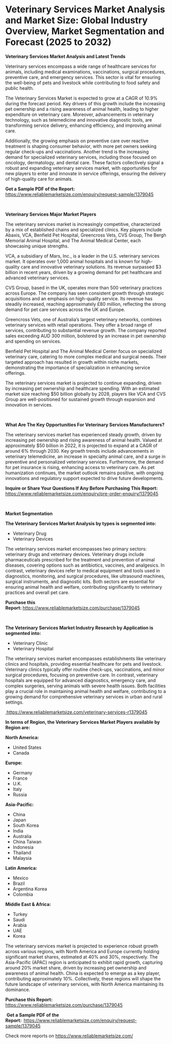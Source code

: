 <p><h1>Veterinary Services Market Analysis and Market Size: Global Industry Overview, Market Segmentation and Forecast (2025 to 2032)</h1></p><p><strong>Veterinary Services Market Analysis and Latest Trends</strong></p>
<p><p>Veterinary services encompass a wide range of healthcare services for animals, including medical examinations, vaccinations, surgical procedures, preventive care, and emergency services. This sector is vital for ensuring the well-being of pets and livestock while contributing to food safety and public health.</p><p>The Veterinary Services Market is expected to grow at a CAGR of 10.9% during the forecast period. Key drivers of this growth include the increasing pet ownership and a rising awareness of animal health, leading to higher expenditure on veterinary care. Moreover, advancements in veterinary technology, such as telemedicine and innovative diagnostic tools, are transforming service delivery, enhancing efficiency, and improving animal care.</p><p>Additionally, the growing emphasis on preventive care over reactive treatment is shaping consumer behavior, with more pet owners seeking regular check-ups and vaccinations. Another trend is the increasing demand for specialized veterinary services, including those focused on oncology, dermatology, and dental care. These factors collectively signal a robust and expanding veterinary services market, with opportunities for new players to enter and innovate in service offerings, ensuring the delivery of high-quality care for animals.</p></p>
<p><strong>Get a Sample PDF of the Report:&nbsp;</strong> <a href="https://www.reliablemarketsize.com/enquiry/request-sample/1379045?utm_campaign=2781&utm_medium=2&utm_source=Github&utm_content=ia&utm_term=03032025&utm_id=veterinary-services">https://www.reliablemarketsize.com/enquiry/request-sample/1379045</a></p>
<p>&nbsp;</p>
<p><strong>Veterinary Services Major Market Players</strong></p>
<p><p>The veterinary services market is increasingly competitive, characterized by a mix of established chains and specialized clinics. Key players include Abaxis, VCA, Benfield Pet Hospital, Greencross Vets, CVS Group, The Bergh Memorial Animal Hospital, and The Animal Medical Center, each showcasing unique strengths.</p><p>VCA, a subsidiary of Mars, Inc., is a leader in the U.S. veterinary services market. It operates over 1,000 animal hospitals and is known for high-quality care and innovative veterinary solutions. Its revenue surpassed $3 billion in recent years, driven by a growing demand for pet healthcare and advanced veterinary services.</p><p>CVS Group, based in the UK, operates more than 500 veterinary practices across Europe. The company has seen consistent growth through strategic acquisitions and an emphasis on high-quality service. Its revenue has steadily increased, reaching approximately £80 million, reflecting the strong demand for pet care services across the UK and Europe.</p><p>Greencross Vets, one of Australia’s largest veterinary networks, combines veterinary services with retail operations. They offer a broad range of services, contributing to substantial revenue growth. The company reported sales exceeding AUD 300 million, bolstered by an increase in pet ownership and spending on services.</p><p>Benfield Pet Hospital and The Animal Medical Center focus on specialized veterinary care, catering to more complex medical and surgical needs. Their targeted approach has resulted in growth within niche markets, demonstrating the importance of specialization in enhancing service offerings.</p><p>The veterinary services market is projected to continue expanding, driven by increasing pet ownership and healthcare spending. With an estimated market size reaching $50 billion globally by 2028, players like VCA and CVS Group are well-positioned for sustained growth through expansion and innovation in services.</p></p>
<p>&nbsp;</p>
<p><strong>What Are The Key Opportunities For Veterinary Services Manufacturers?</strong></p>
<p><p>The veterinary services market has experienced steady growth, driven by increasing pet ownership and rising awareness of animal health. Valued at approximately $50 billion in 2022, it is projected to expand at a CAGR of around 6% through 2030. Key growth trends include advancements in veterinary telemedicine, an increase in specialty animal care, and a surge in preventive and personalized veterinary services. Furthermore, the demand for pet insurance is rising, enhancing access to veterinary care. As pet humanization continues, the market outlook remains positive, with ongoing innovations and regulatory support expected to drive future developments.</p></p>
<p><strong>Inquire or Share Your Questions If Any Before Purchasing This Report:</strong> <a href="https://www.reliablemarketsize.com/enquiry/pre-order-enquiry/1379045?utm_campaign=2781&utm_medium=2&utm_source=Github&utm_content=ia&utm_term=03032025&utm_id=veterinary-services">https://www.reliablemarketsize.com/enquiry/pre-order-enquiry/1379045</a></p>
<p>&nbsp;</p>
<p><strong>Market Segmentation</strong></p>
<p><strong>The Veterinary Services Market Analysis by types is segmented into:</strong></p>
<p><ul><li>Veterinary Drug</li><li>Veterinary Devices</li></ul></p>
<p><p>The veterinary services market encompasses two primary sectors: veterinary drugs and veterinary devices. Veterinary drugs include pharmaceuticals prescribed for the treatment and prevention of animal diseases, covering options such as antibiotics, vaccines, and analgesics. In contrast, veterinary devices refer to medical equipment and tools used in diagnostics, monitoring, and surgical procedures, like ultrasound machines, surgical instruments, and diagnostic kits. Both sectors are essential for ensuring animal health and welfare, contributing significantly to veterinary practices and overall pet care.</p></p>
<p><strong>Purchase this Report:&nbsp;</strong><a href="https://www.reliablemarketsize.com/purchase/1379045?utm_campaign=2781&utm_medium=2&utm_source=Github&utm_content=ia&utm_term=03032025&utm_id=veterinary-services">https://www.reliablemarketsize.com/purchase/1379045</a></p>
<p>&nbsp;</p>
<p><strong>The Veterinary Services Market Industry Research by Application is segmented into:</strong></p>
<p><ul><li>Veterinary Clinic</li><li>Veterinary Hospital</li></ul></p>
<p><p>The veterinary services market encompasses establishments like veterinary clinics and hospitals, providing essential healthcare for pets and livestock. Veterinary clinics typically offer routine check-ups, vaccinations, and minor surgical procedures, focusing on preventive care. In contrast, veterinary hospitals are equipped for advanced diagnostics, emergency care, and complex surgeries, serving animals with severe health issues. Both facilities play a crucial role in maintaining animal health and welfare, contributing to a growing demand for comprehensive veterinary services in urban and rural settings.</p></p>
<p><a href="https://www.reliablemarketsize.com/veterinary-services-r1379045?utm_campaign=2781&utm_medium=2&utm_source=Github&utm_content=ia&utm_term=03032025&utm_id=veterinary-services">&nbsp;https://www.reliablemarketsize.com/veterinary-services-r1379045</a></p>
<p><strong>In terms of Region, the Veterinary Services Market Players available by Region are:</strong></p>
<p>
    <p> <strong> North America: </strong>
        <ul>
            <li>United States</li>
            <li>Canada</li>
        </ul>
        </p> 
    <p> <strong> Europe: </strong>
        <ul>
            <li>Germany</li>
            <li>France</li>
            <li>U.K.</li>
            <li>Italy</li>
            <li>Russia</li>
        </ul>
        </p> 
    <p> <strong> Asia-Pacific: </strong>
        <ul>
            <li>China</li>
            <li>Japan</li>
            <li>South Korea</li>
            <li>India</li>
            <li>Australia</li>
            <li>China Taiwan</li>
            <li>Indonesia</li>
            <li>Thailand</li>
            <li>Malaysia</li>
        </ul>
        </p> 
    <p> <strong> Latin America: </strong>
        <ul>
            <li>Mexico</li>
            <li>Brazil</li>
            <li>Argentina Korea</li>
            <li>Colombia</li>
        </ul>
        </p> 
    <p> <strong> Middle East & Africa: </strong>
        <ul>
            <li>Turkey</li>
            <li>Saudi</li>
            <li>Arabia</li>
            <li>UAE</li>
            <li>Korea</li>
        </ul>
    </p>
    </p>
<p><p>The veterinary services market is projected to experience robust growth across various regions, with North America and Europe currently holding significant market shares, estimated at 40% and 30%, respectively. The Asia-Pacific (APAC) region is anticipated to exhibit rapid growth, capturing around 20% market share, driven by increasing pet ownership and awareness of animal health. China is expected to emerge as a key player, contributing approximately 10%. Collectively, these regions will shape the future landscape of veterinary services, with North America maintaining its dominance.</p></p>
<p><strong>Purchase this Report: </strong><a href="https://www.reliablemarketsize.com/purchase/1379045?utm_campaign=2781&utm_medium=2&utm_source=Github&utm_content=ia&utm_term=03032025&utm_id=veterinary-services">https://www.reliablemarketsize.com/purchase/1379045</a></p>
<p>&nbsp;<strong>Get a Sample PDF of the Report:&nbsp;&nbsp;</strong><a href="https://www.reliablemarketsize.com/enquiry/request-sample/1379045?utm_campaign=2781&utm_medium=2&utm_source=Github&utm_content=ia&utm_term=03032025&utm_id=veterinary-services">https://www.reliablemarketsize.com/enquiry/request-sample/1379045</a></p>
<p><strong></strong></p>
<p>Check more reports on <a href="https://www.reliablemarketsize.com/?utm_campaign=2781&utm_medium=2&utm_source=Github&utm_content=ia&utm_term=03032025&utm_id=veterinary-services">https://www.reliablemarketsize.com/</a></p>